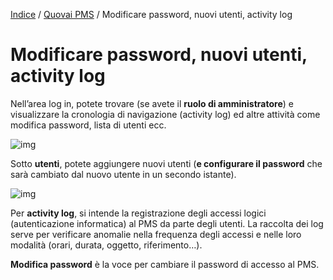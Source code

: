 [Indice](index.html) / [Quovai PMS](quovai-pms-it.md) / Modificare password, nuovi utenti, activity log

# Modificare password, nuovi utenti, activity log

Nell’area log in, potete trovare (se avete il **ruolo di amministratore**) e visualizzare la cronologia di navigazione (activity log) ed altre attività come modifica password, lista di utenti ecc.


![img](https://quovai.github.io/images/area-login-001.png)



Sotto **utenti**, potete aggiungere nuovi utenti (**e configurare il password** che sarà cambiato dal nuovo utente in un secondo istante).


![img](https://quovai.github.io/images/area-login-002.png)


Per **activity log**, si intende la registrazione degli accessi logici (autenticazione informatica) al PMS da parte degli utenti. La raccolta dei log serve per verificare anomalie nella frequenza degli accessi e nelle loro modalità (orari, durata, oggetto, riferimento…).

**Modifica password** è la voce per cambiare il password di accesso al PMS.

 